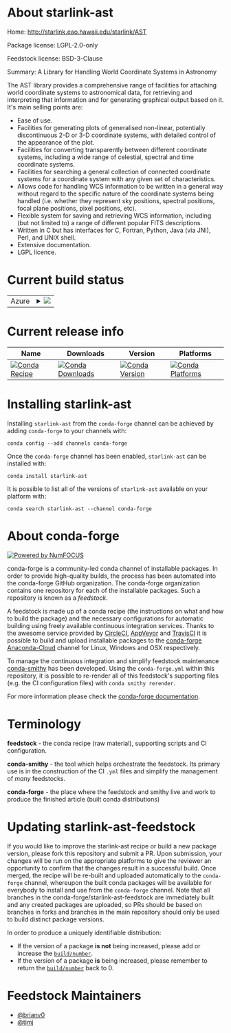 About starlink-ast
==================

Home: http://starlink.eao.hawaii.edu/starlink/AST

Package license: LGPL-2.0-only

Feedstock license: BSD-3-Clause

Summary: A Library for Handling World Coordinate Systems in Astronomy

The AST library provides a comprehensive range of facilities for attaching world coordinate systems to astronomical data, for retrieving and interpreting that information and for generating graphical output based on it. It's main selling points are:

* Ease of use.
* Facilities for generating plots of generalised non-linear, potentially discontinuous 2-D or 3-D coordinate systems, with detailed control of the appearance of the plot.
* Facilities for converting transparently between different coordinate systems, including a wide range of celestial, spectral and time coordinate systems.
* Facilities for searching a general collection of connected coordinate systems for a coordinate system with any given set of characteristics.
* Allows code for handling WCS information to be written in a general way without regard to the specific nature of the coordinate systems being handled (i.e. whether they represent sky positions, spectral positions, focal plane positions, pixel positions, etc).
* Flexible system for saving and retrieving WCS information, including (but not limited to) a range of different popular FITS descriptions.
* Written in C but has interfaces for C, Fortran, Python, Java (via JNI), Perl, and UNIX shell.
* Extensive documentation.
* LGPL licence.


Current build status
====================


<table>
    
  <tr>
    <td>Azure</td>
    <td>
      <details>
        <summary>
          <a href="https://dev.azure.com/conda-forge/feedstock-builds/_build/latest?definitionId=7282&branchName=master">
            <img src="https://dev.azure.com/conda-forge/feedstock-builds/_apis/build/status/starlink-ast-feedstock?branchName=master">
          </a>
        </summary>
        <table>
          <thead><tr><th>Variant</th><th>Status</th></tr></thead>
          <tbody><tr>
              <td>linux_64</td>
              <td>
                <a href="https://dev.azure.com/conda-forge/feedstock-builds/_build/latest?definitionId=7282&branchName=master">
                  <img src="https://dev.azure.com/conda-forge/feedstock-builds/_apis/build/status/starlink-ast-feedstock?branchName=master&jobName=linux&configuration=linux_64_" alt="variant">
                </a>
              </td>
            </tr><tr>
              <td>osx_64</td>
              <td>
                <a href="https://dev.azure.com/conda-forge/feedstock-builds/_build/latest?definitionId=7282&branchName=master">
                  <img src="https://dev.azure.com/conda-forge/feedstock-builds/_apis/build/status/starlink-ast-feedstock?branchName=master&jobName=osx&configuration=osx_64_" alt="variant">
                </a>
              </td>
            </tr>
          </tbody>
        </table>
      </details>
    </td>
  </tr>
</table>

Current release info
====================

| Name | Downloads | Version | Platforms |
| --- | --- | --- | --- |
| [![Conda Recipe](https://img.shields.io/badge/recipe-starlink--ast-green.svg)](https://anaconda.org/conda-forge/starlink-ast) | [![Conda Downloads](https://img.shields.io/conda/dn/conda-forge/starlink-ast.svg)](https://anaconda.org/conda-forge/starlink-ast) | [![Conda Version](https://img.shields.io/conda/vn/conda-forge/starlink-ast.svg)](https://anaconda.org/conda-forge/starlink-ast) | [![Conda Platforms](https://img.shields.io/conda/pn/conda-forge/starlink-ast.svg)](https://anaconda.org/conda-forge/starlink-ast) |

Installing starlink-ast
=======================

Installing `starlink-ast` from the `conda-forge` channel can be achieved by adding `conda-forge` to your channels with:

```
conda config --add channels conda-forge
```

Once the `conda-forge` channel has been enabled, `starlink-ast` can be installed with:

```
conda install starlink-ast
```

It is possible to list all of the versions of `starlink-ast` available on your platform with:

```
conda search starlink-ast --channel conda-forge
```


About conda-forge
=================

[![Powered by NumFOCUS](https://img.shields.io/badge/powered%20by-NumFOCUS-orange.svg?style=flat&colorA=E1523D&colorB=007D8A)](http://numfocus.org)

conda-forge is a community-led conda channel of installable packages.
In order to provide high-quality builds, the process has been automated into the
conda-forge GitHub organization. The conda-forge organization contains one repository
for each of the installable packages. Such a repository is known as a *feedstock*.

A feedstock is made up of a conda recipe (the instructions on what and how to build
the package) and the necessary configurations for automatic building using freely
available continuous integration services. Thanks to the awesome service provided by
[CircleCI](https://circleci.com/), [AppVeyor](https://www.appveyor.com/)
and [TravisCI](https://travis-ci.com/) it is possible to build and upload installable
packages to the [conda-forge](https://anaconda.org/conda-forge)
[Anaconda-Cloud](https://anaconda.org/) channel for Linux, Windows and OSX respectively.

To manage the continuous integration and simplify feedstock maintenance
[conda-smithy](https://github.com/conda-forge/conda-smithy) has been developed.
Using the ``conda-forge.yml`` within this repository, it is possible to re-render all of
this feedstock's supporting files (e.g. the CI configuration files) with ``conda smithy rerender``.

For more information please check the [conda-forge documentation](https://conda-forge.org/docs/).

Terminology
===========

**feedstock** - the conda recipe (raw material), supporting scripts and CI configuration.

**conda-smithy** - the tool which helps orchestrate the feedstock.
                   Its primary use is in the construction of the CI ``.yml`` files
                   and simplify the management of *many* feedstocks.

**conda-forge** - the place where the feedstock and smithy live and work to
                  produce the finished article (built conda distributions)


Updating starlink-ast-feedstock
===============================

If you would like to improve the starlink-ast recipe or build a new
package version, please fork this repository and submit a PR. Upon submission,
your changes will be run on the appropriate platforms to give the reviewer an
opportunity to confirm that the changes result in a successful build. Once
merged, the recipe will be re-built and uploaded automatically to the
`conda-forge` channel, whereupon the built conda packages will be available for
everybody to install and use from the `conda-forge` channel.
Note that all branches in the conda-forge/starlink-ast-feedstock are
immediately built and any created packages are uploaded, so PRs should be based
on branches in forks and branches in the main repository should only be used to
build distinct package versions.

In order to produce a uniquely identifiable distribution:
 * If the version of a package **is not** being increased, please add or increase
   the [``build/number``](https://conda.io/docs/user-guide/tasks/build-packages/define-metadata.html#build-number-and-string).
 * If the version of a package **is** being increased, please remember to return
   the [``build/number``](https://conda.io/docs/user-guide/tasks/build-packages/define-metadata.html#build-number-and-string)
   back to 0.

Feedstock Maintainers
=====================

* [@brianv0](https://github.com/brianv0/)
* [@timj](https://github.com/timj/)

